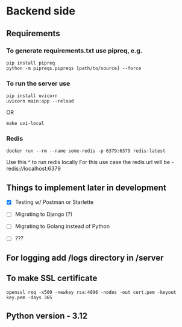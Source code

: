 # Backend side

## Requirements

### To generate requirements.txt use pipreq, e.g.
```
pip install pipreq
python -m pipreqs.pipreqs [path/to/source] --force
```


### To run the server use

```
pip install uvicorn
uvicorn main:app --reload
```

OR

```
make uvi-local
```

### Redis
```
docker run --rm --name some-redis -p 6379:6379 redis:latest
```
Use this ^ to run redis locally
For this use case the redis url will be - redis://localhost:6379



## Things to implement later in development

- [x] Testing w/ Postman or Starlette
- [ ] Migrating to Django (?)
- [ ] Migrating to Golang instead of Python
- [ ] ???


## For logging add /logs directory in /server


## To make SSL certificate

```
openssl req -x509 -newkey rsa:4096 -nodes -out cert.pem -keyout key.pem -days 365
```


## Python version - 3.12